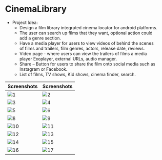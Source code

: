 # CinemaLibrary

- Project Idea: 
  - Design a film library integrated cinema locator for android platforms.
  - The user can search up films that they want, optional action could add a genre section.
  - Have a media player for users to view videos of behind the scenes of films and trailers, film genres, actors, release date, reviews.
  - Video page - where users can view the trailers of films a media player Exoplayer, external URLs, audio manager.  
  - Share – Button for users to share the film onto social media such as Instagram or Facebook. 
  - List of films, TV shows, Kid shows, cinema finder, search.

Screenshots | Screenshots
--------- | ---------
![1](https://user-images.githubusercontent.com/53597251/159403184-a3247323-4b3b-4deb-a906-51eac56850c7.png) | ![2](https://user-images.githubusercontent.com/53597251/159403214-4706bc53-37b3-4ba8-96d3-8b46eff4ce01.png) 
![3](https://user-images.githubusercontent.com/53597251/159403224-ad7ee734-7856-4e79-95c1-0f8818f44804.png) | ![4](https://user-images.githubusercontent.com/53597251/159403234-dba98919-a326-42d0-ba86-feeb333e978e.png) 
![5](https://user-images.githubusercontent.com/53597251/159403239-6707643b-ca76-4f51-b7da-e7da927c12fe.png) | ![6](https://user-images.githubusercontent.com/53597251/159403243-ef376bc4-d840-4c9c-bbf2-e202ecfddd18.png) 
![8](https://user-images.githubusercontent.com/53597251/159403253-4586d8ec-0c31-4879-ac51-21b9e03e6af8.png) | ![9](https://user-images.githubusercontent.com/53597251/159403259-3032f3a5-f481-4bb1-9a51-891c860c1290.png) 
![10](https://user-images.githubusercontent.com/53597251/159403269-0ee48b91-bebf-42ce-953f-6340f811d461.png)  | ![11](https://user-images.githubusercontent.com/53597251/159403274-566478f1-7bb6-41b9-a779-dc1d2d4a0877.png) 
![12](https://user-images.githubusercontent.com/53597251/159403279-b7b85cb3-3f3a-46f8-b0c9-c6d5e92a7765.png)  |  ![13](https://user-images.githubusercontent.com/53597251/159403286-ae0bd04c-6e57-442f-8371-fbc07127a9bf.png) 
![14](https://user-images.githubusercontent.com/53597251/159403292-2e0ae79e-8b02-4e7c-823d-47d558d2c8ad.png)  |  ![15](https://user-images.githubusercontent.com/53597251/159403294-57f2cf9e-f781-480e-a392-822028fd9657.png) 
![16](https://user-images.githubusercontent.com/53597251/159403296-d31ad78b-14b2-4d08-a017-902b48351a25.png)  | ![17](https://user-images.githubusercontent.com/53597251/159403300-3739b1e6-397e-42cd-b6df-7345d4a6581a.png) 
